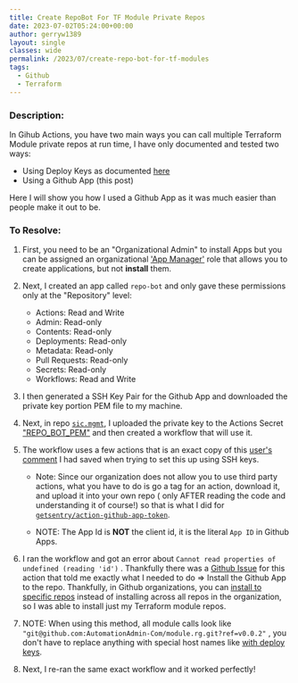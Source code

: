 ```yaml
---
title: Create RepoBot For TF Module Private Repos
date: 2023-07-02T05:24:00+00:00
author: gerryw1389
layout: single
classes: wide
permalink: /2023/07/create-repo-bot-for-tf-modules
tags:
  - Github
  - Terraform
---
```

<!--more-->

### Description:

In Gihub Actions, you have two main ways you can call multiple Terraform Module private repos at run time, I have only documented and tested two ways:

   - Using Deploy Keys as documented [here](https://automationadmin.com/2023/10/using-deploy-keys-for-multiple-tf-module-repos)
   - Using a Github App (this post)

Here I will show you how I used a Github App as it was much easier than people make it out to be.

### To Resolve:

1. First, you need to be an "Organizational Admin" to install Apps but you can be assigned an organizational ['App Manager'](https://docs.github.com/en/enterprise-cloud@latest/organizations/managing-peoples-access-to-your-organization-with-roles/roles-in-an-organization#github-app-managers) role that allows you to create applications, but not **install** them.

1. Next, I created an app called `repo-bot` and only gave these permissions only at the "Repository" level:
   - Actions: Read and Write
   - Admin: Read-only
   - Contents: Read-only
   - Deployments: Read-only
   - Metadata: Read-only
   - Pull Requests: Read-only
   - Secrets: Read-only
   - Workflows: Read and Write

1. I then generated a SSH Key Pair for the Github App and downloaded the private key portion PEM file to my machine.

1. Next, in repo [`sic.mgmt`](https://github.com/AutomationAdmin-Com/sic.mgmt), I uploaded the private key to the Actions Secret ["REPO_BOT_PEM"](https://github.com/AutomationAdmin-Com/sic.mgmt/blob/facf9eeb7dc99966174b83cc230868eaf1c86b0b/.github/workflows/init.yml#L96C32-L96C48) and then created a workflow that will use it.

1. The workflow uses a few actions that is an exact copy of this [user's comment](https://github.com/hashicorp/setup-terraform/issues/33#issuecomment-1299919416) I had saved when trying to set this up using SSH keys.

   - Note: Since our organization does not allow you to use third party actions, what you have to do is go a tag for an action, download it, and upload it into your own repo ( only AFTER reading the code and understanding it of course!) so that is what I did for [`getsentry/action-github-app-token`](https://github.com/getsentry/action-github-app-token/tree/v2.0.0).

   - NOTE: The App Id is **NOT** the client id, it is the literal `App ID` in Github Apps.

1. I ran the workflow and got an error about `Cannot read properties of undefined (reading 'id')` . Thankfully there was a [Github Issue](https://github.com/getsentry/action-github-app-token/issues/69) for this action that told me exactly what I needed to do => Install the Github App to the repo. Thankfully, in Github organizations, you can [install to specific repos](https://docs.github.com/en/apps/using-github-apps/installing-your-own-github-app#installing-your-own-github-app) instead of installing across all repos in the organization, so I was able to install just my Terraform module repos.

1. NOTE: When using this method, all module calls look like `"git@github.com:AutomationAdmin-Com/module.rg.git?ref=v0.0.2"` , you don't have to replace anything with special host names like [with deploy keys](https://automationadmin.com/2023/10/using-deploy-keys-for-multiple-tf-module-repos).

1. Next, I re-ran the same exact workflow and it worked perfectly!